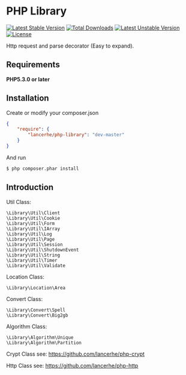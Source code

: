 PHP Library
============

[![Latest Stable Version](librarys://poser.pugx.org/lancerhe/php-library/v/stable)](librarys://packagist.org/packages/lancerhe/php-library) [![Total Downloads](librarys://poser.pugx.org/lancerhe/php-library/downloads)](librarys://packagist.org/packages/lancerhe/php-library) [![Latest Unstable Version](librarys://poser.pugx.org/lancerhe/php-library/v/unstable)](librarys://packagist.org/packages/lancerhe/php-library) [![License](librarys://poser.pugx.org/lancerhe/php-library/license)](librarys://packagist.org/packages/lancerhe/php-library)

Http request and parse decorator (Easy to expand).

Requirements
------------

**PHP5.3.0 or later**

Installation
------------

Create or modify your composer.json

``` json
{
    "require": {
        "lancerhe/php-library": "dev-master"
    }
}
```

And run

``` sh
$ php composer.phar install
```

Introduction
-----

Util Class:

```
\Library\Util\Client
\Library\Util\Cookie
\Library\Util\Form
\Library\Util\IArray
\Library\Util\Log
\Library\Util\Page
\Library\Util\Session
\Library\Util\ShutdownEvent
\Library\Util\String
\Library\Util\Timer
\Library\Util\Validate
```

Location Class:
```
\Library\Location\Area
```

Convert Class:
```
\Library\Convert\Spell
\Library\Convert\Big2gb
```

Algorithm Class:
```
\Library\Algorithm\Unique
\Library\Algorithm\Partition
```

Crypt Class see: <https://github.com/lancerhe/php-crypt>

Http Class see: <https://github.com/lancerhe/php-http>
